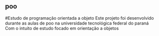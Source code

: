 ## poo
#Estudo de programação orientada a objeto
Este projeto foi desenvolvido durante as aulas de poo na universidade tecnológica federal do paraná
Com o intuito de estudo focado em orientação a objetos
